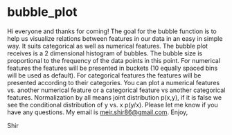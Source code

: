 # bubble_plot
Hi everyone and thanks for coming!
The goal for the bubble function is to help us visualize relations between features in our data in an easy in simple way.
It suits categorical as well as numerical features.
The bubble plot receives is a 2 dimensional histogram of bubbles.
The bubble size is proportional to the frequency of the data points in this point.
For numerical features the features will be presented in buckets (10 equally spaced bins will be used as default).
For categorical features the features will be presented according to their categories.
You can plot a numerical features vs. another numerical feature or a categorical feature vs another categorical features.
Normalization by all means joint distribution p(x,y), if it is false we see the conditional distribution of y vs. x p(y/x).
Please let me know if you have any questions. My email is meir.shir86@gmail.com.
Enjoy,

Shir

